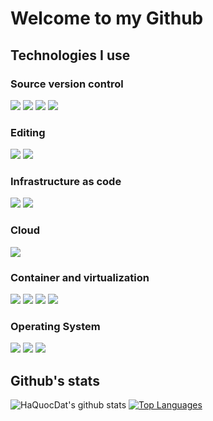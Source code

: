 # Welcome to my Github

## Technologies I use

### Source version control

<img src="https://img.shields.io/badge/GIT-E44C30?style=for-the-badge&logo=git&logoColor=white"> <img src="https://img.shields.io/badge/GitHub-100000?style=for-the-badge&logo=github&logoColor=white"> <img src="https://img.shields.io/badge/GitLab-330F63?style=for-the-badge&logo=gitlab&logoColor=white"> <img src="https://img.shields.io/badge/Bitbucket-0747a6?style=for-the-badge&logo=bitbucket&logoColor=white">

### Editing

<img src="https://img.shields.io/badge/VIM-%2311AB00.svg?&style=for-the-badge&logo=vim&logoColor=white"> <img src="https://img.shields.io/badge/NeoVim-%2357A143.svg?&style=for-the-badge&logo=neovim&logoColor=white"> 

### Infrastructure as code 

<img src="https://img.shields.io/badge/terraform-%235835CC.svg?style=for-the-badge&logo=terraform&logoColor=white"> <img src="https://img.shields.io/badge/vagrant-%231563FF.svg?style=for-the-badge&logo=vagrant&logoColor=white"> 

### Cloud

<img src="https://img.shields.io/badge/Amazon_AWS-232F3E?style=for-the-badge&logo=amazon-aws&logoColor=white"> 

### Container and virtualization 

<img src="https://img.shields.io/badge/VMware-607078?logo=vmware&logoColor=white&style=for-the-badge"> <img src="https://img.shields.io/badge/VirtualBox-183A61?logo=virtualbox&logoColor=white&style=for-the-badge"> <img src="https://img.shields.io/badge/docker-%230db7ed.svg?style=for-the-badge&logo=docker&logoColor=white"> <img src="https://img.shields.io/badge/kubernetes-%23326ce5.svg?style=for-the-badge&logo=kubernetes&logoColor=white">

### Operating System

<img src="https://img.shields.io/badge/Linux-FCC624?style=for-the-badge&logo=linux&logoColor=black"> <img src="https://img.shields.io/badge/Ubuntu-E95420?style=for-the-badge&logo=ubuntu&logoColor=white"> <img src="https://img.shields.io/badge/Windows-0078D6?style=for-the-badge&logo=windows&logoColor=white"> 

## Github's stats

![HaQuocDat's github stats](https://github-readme-stats.vercel.app/api?username=haquocdat543&theme=tokyonight&show_icons=true&count_private=true)
[![Top Languages](https://github-readme-stats.vercel.app/api/top-langs/?username=haquocdat543&theme=tokyonight&layout=compact&langs_count=6)](https://github.com/anuraghazra/github-readme-stats)
